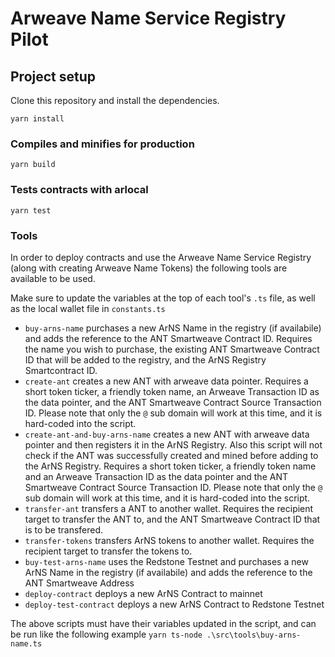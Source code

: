 # Arweave Name Service Registry Pilot

## Project setup
Clone this repository and install the dependencies.  
```
yarn install
```

### Compiles and minifies for production
```
yarn build
```

### Tests contracts with arlocal
```
yarn test
```

### Tools
In order to deploy contracts and use the Arweave Name Service Registry (along with creating Arweave Name Tokens) the following tools are available to be used. 

Make sure to update the variables at the top of each tool's `.ts` file, as well as the local wallet file in `constants.ts`  

- `buy-arns-name` purchases a new ArNS Name in the registry (if availabile) and adds the reference to the ANT Smartweave Contract ID.  Requires the name you wish to purchase, the existing ANT Smartweave Contract ID that will be added to the registry, and the ArNS Registry Smartcontract ID.
- `create-ant` creates a new ANT with arweave data pointer.  Requires a short token ticker, a friendly token name, an Arweave Transaction ID as the data pointer, and the ANT Smartweave Contract Source Transaction ID.  Please note that only the `@` sub domain will work at this time, and it is hard-coded into the script.  
- `create-ant-and-buy-arns-name` creates a new ANT with arweave data pointer and then registers it in the ArNS Registry.   Also this script will not check if the ANT was successfully created and mined before adding to the ArNS Registry.  Requires a short token ticker, a friendly token name and an Arweave Transaction ID as the data pointer and the ANT Smartweave Contract Source Transaction ID.  Please note that only the `@` sub domain will work at this time, and it is hard-coded into the script.    
- `transfer-ant` transfers a ANT to another wallet.  Requires the recipient target to transfer the ANT to, and the ANT Smartweave Contract ID that is to be transfered.  
- `transfer-tokens` transfers ArNS tokens to another wallet.  Requires the recipient target to transfer the tokens to. 
- `buy-test-arns-name` uses the Redstone Testnet and purchases a new ArNS Name in the registry (if availabile) and adds the reference to the ANT Smartweave Address  
- `deploy-contract` deploys a new ArNS Contract to mainnet  
- `deploy-test-contract` deploys a new ArNS Contract to Redstone Testnet  

The above scripts must have their variables updated in the script, and can be run like the following example 
`yarn ts-node .\src\tools\buy-arns-name.ts`